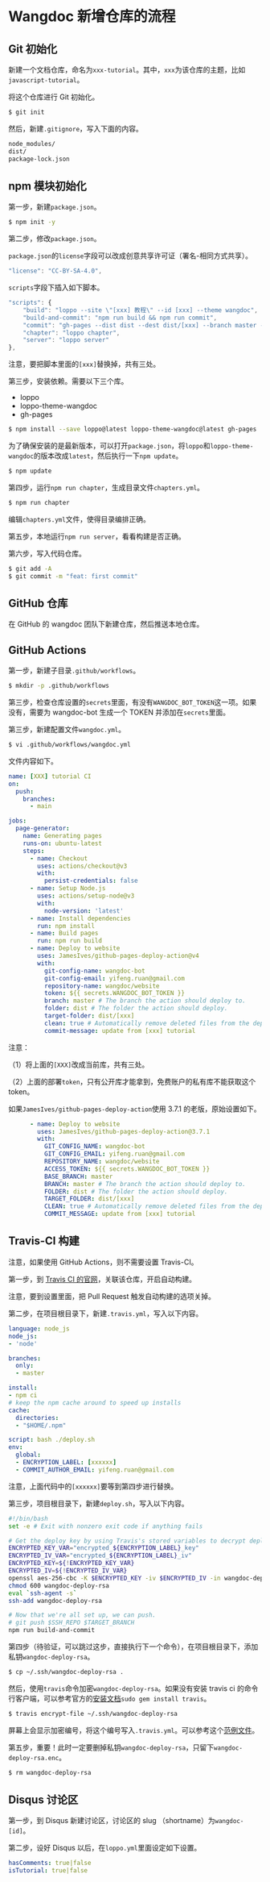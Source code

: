 # Wangdoc 新增仓库的流程

## Git 初始化

新建一个文档仓库，命名为`xxx-tutorial`。其中，`xxx`为该仓库的主题，比如`javascript-tutorial`。

将这个仓库进行 Git 初始化。

```bash
$ git init
```

然后，新建`.gitignore`，写入下面的内容。

```bash
node_modules/
dist/
package-lock.json
```

## npm 模块初始化

第一步，新建`package.json`。

```bash
$ npm init -y
```

第二步，修改`package.json`。

`package.json`的`license`字段可以改成创意共享许可证（署名-相同方式共享）。

```javascript
"license": "CC-BY-SA-4.0",
```

`scripts`字段下插入如下脚本。

```javascript
"scripts": {
    "build": "loppo --site \"[xxx] 教程\" --id [xxx] --theme wangdoc",
    "build-and-commit": "npm run build && npm run commit",
    "commit": "gh-pages --dist dist --dest dist/[xxx] --branch master --repo git@github.com:wangdoc/website.git",
    "chapter": "loppo chapter",
    "server": "loppo server"
},
```

注意，要把脚本里面的`[xxx]`替换掉，共有三处。

第三步，安装依赖。需要以下三个库。

  - loppo
  - loppo-theme-wangdoc
  - gh-pages

```bash
$ npm install --save loppo@latest loppo-theme-wangdoc@latest gh-pages
```

为了确保安装的是最新版本，可以打开`package.json`，将`loppo`和`loppo-theme-wangdoc`的版本改成`latest`，然后执行一下`npm update`。

```bash
$ npm update
```

第四步，运行`npm run chapter`，生成目录文件`chapters.yml`。

```bash
$ npm run chapter
```

编辑`chapters.yml`文件，使得目录编排正确。

第五步，本地运行`npm run server`，看看构建是否正确。

第六步，写入代码仓库。

```bash
$ git add -A
$ git commit -m "feat: first commit"
```

## GitHub 仓库

在 GitHub 的 wangdoc 团队下新建仓库，然后推送本地仓库。

## GitHub Actions

第一步，新建子目录`.github/workflows`。

```bash
$ mkdir -p .github/workflows
```

第三步，检查仓库设置的`secrets`里面，有没有`WANGDOC_BOT_TOKEN`这一项。如果没有，需要为 wangdoc-bot 生成一个 TOKEN 并添加在`secrets`里面。

第三步，新建配置文件`wangdoc.yml`。

```bash
$ vi .github/workflows/wangdoc.yml
```

文件内容如下。

```yaml
name: [XXX] tutorial CI
on:
  push:
    branches:
      - main

jobs:
  page-generator:
    name: Generating pages
    runs-on: ubuntu-latest
    steps:
      - name: Checkout
        uses: actions/checkout@v3
        with:
          persist-credentials: false
      - name: Setup Node.js
        uses: actions/setup-node@v3
        with:
          node-version: 'latest'
      - name: Install dependencies
        run: npm install
      - name: Build pages
        run: npm run build
      - name: Deploy to website
        uses: JamesIves/github-pages-deploy-action@v4
        with:
          git-config-name: wangdoc-bot
          git-config-email: yifeng.ruan@gmail.com
          repository-name: wangdoc/website
          token: ${{ secrets.WANGDOC_BOT_TOKEN }}
          branch: master # The branch the action should deploy to.
          folder: dist # The folder the action should deploy.
          target-folder: dist/[xxx]
          clean: true # Automatically remove deleted files from the deploy branch
          commit-message: update from [xxx] tutorial
```

注意：

（1）将上面的`[XXX]`改成当前库，共有三处。

（2）上面的部署`token`，只有公开库才能拿到，免费账户的私有库不能获取这个 token。

如果`JamesIves/github-pages-deploy-action`使用 3.7.1 的老版，原始设置如下。

```yaml
      - name: Deploy to website
        uses: JamesIves/github-pages-deploy-action@3.7.1
        with:
          GIT_CONFIG_NAME: wangdoc-bot
          GIT_CONFIG_EMAIL: yifeng.ruan@gmail.com
          REPOSITORY_NAME: wangdoc/website
          ACCESS_TOKEN: ${{ secrets.WANGDOC_BOT_TOKEN }}
          BASE_BRANCH: master
          BRANCH: master # The branch the action should deploy to.
          FOLDER: dist # The folder the action should deploy.
          TARGET_FOLDER: dist/[xxx]
          CLEAN: true # Automatically remove deleted files from the deploy branch
          COMMIT_MESSAGE: update from [xxx] tutorial
```

## Travis-CI 构建

注意，如果使用 GitHub Actions，则不需要设置 Travis-CI。

第一步，到 [Travis CI 的官网](https://travis-ci.com/organizations/wangdoc/repositories)，关联该仓库，开启自动构建。

注意，要到设置里面，把 Pull Request 触发自动构建的选项关掉。

第二步，在项目根目录下，新建`.travis.yml`，写入以下内容。

```yml
language: node_js
node_js:
- 'node'

branches:
  only:
  - master

install:
- npm ci
# keep the npm cache around to speed up installs
cache:
  directories:
  - "$HOME/.npm"

script: bash ./deploy.sh
env:
  global:
  - ENCRYPTION_LABEL: [xxxxxx]
  - COMMIT_AUTHOR_EMAIL: yifeng.ruan@gmail.com
```

注意，上面代码中的`[xxxxxx]`要等到第四步进行替换。

第三步，项目根目录下，新建`deploy.sh`，写入以下内容。

```bash
#!/bin/bash
set -e # Exit with nonzero exit code if anything fails

# Get the deploy key by using Travis's stored variables to decrypt deploy_key.enc
ENCRYPTED_KEY_VAR="encrypted_${ENCRYPTION_LABEL}_key"
ENCRYPTED_IV_VAR="encrypted_${ENCRYPTION_LABEL}_iv"
ENCRYPTED_KEY=${!ENCRYPTED_KEY_VAR}
ENCRYPTED_IV=${!ENCRYPTED_IV_VAR}
openssl aes-256-cbc -K $ENCRYPTED_KEY -iv $ENCRYPTED_IV -in wangdoc-deploy-rsa.enc -out wangdoc-deploy-rsa -d
chmod 600 wangdoc-deploy-rsa
eval `ssh-agent -s`
ssh-add wangdoc-deploy-rsa

# Now that we're all set up, we can push.
# git push $SSH_REPO $TARGET_BRANCH
npm run build-and-commit
```

第四步（待验证，可以跳过这步，直接执行下一个命令），在项目根目录下，添加私钥`wangdoc-deploy-rsa`。

```bash
$ cp ~/.ssh/wangdoc-deploy-rsa .
```

然后，使用`travis`命令加密`wangdoc-deploy-rsa`。如果没有安装 travis ci 的命令行客户端，可以参考官方的[安装文档](https://github.com/travis-ci/travis.rb#installation)`sudo gem install travis`。

```bash
$ travis encrypt-file ~/.ssh/wangdoc-deploy-rsa
```

屏幕上会显示加密编号，将这个编号写入`.travis.yml`。可以参考这个[范例文件](https://github.com/wangdoc/javascript-tutorial/blob/master/.travis.yml)。

第五步，重要！此时一定要删掉私钥`wangdoc-deploy-rsa`，只留下`wangdoc-deploy-rsa.enc`。

```bash
$ rm wangdoc-deploy-rsa
```

## Disqus 讨论区

第一步，到 Disqus 新建讨论区，讨论区的 slug （shortname）为`wangdoc-[id]`。

第二步，设好 Disqus 以后，在`loppo.yml`里面设定如下设置。

```yaml
hasComments: true|false
isTutorial: true|false
```


